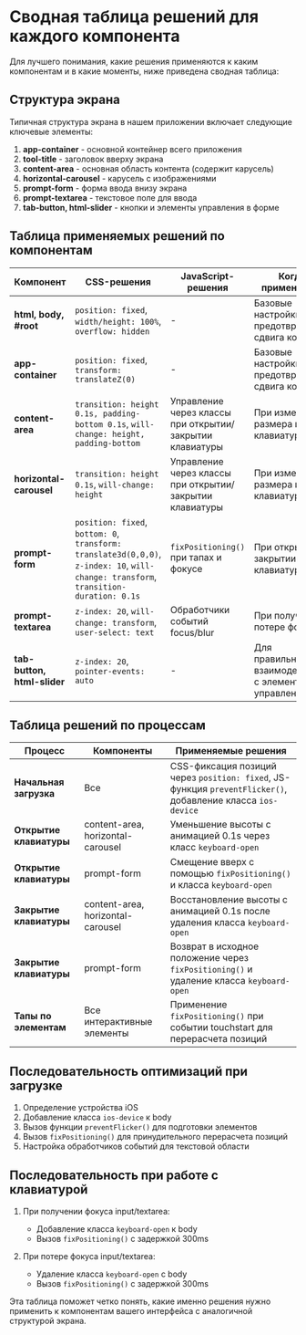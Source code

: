 # Сводная таблица решений для каждого компонента

Для лучшего понимания, какие решения применяются к каким компонентам и в какие моменты, ниже приведена сводная таблица:

## Структура экрана

Типичная структура экрана в нашем приложении включает следующие ключевые элементы:

1. **app-container** - основной контейнер всего приложения
2. **tool-title** - заголовок вверху экрана
3. **content-area** - основная область контента (содержит карусель)
4. **horizontal-carousel** - карусель с изображениями
5. **prompt-form** - форма ввода внизу экрана
6. **prompt-textarea** - текстовое поле для ввода
7. **tab-button, html-slider** - кнопки и элементы управления в форме

## Таблица применяемых решений по компонентам

| Компонент | CSS-решения | JavaScript-решения | Когда применяется |
|-----------|-------------|-------------------|-------------------|
| **html, body, #root** | `position: fixed`, `width/height: 100%`, `overflow: hidden` | - | Базовые настройки для предотвращения сдвига контента |
| **app-container** | `position: fixed`, `transform: translateZ(0)` | - | Базовые настройки для предотвращения сдвига контента |
| **content-area** | `transition: height 0.1s, padding-bottom 0.1s`, `will-change: height, padding-bottom` | Управление через классы при открытии/закрытии клавиатуры | При изменении размера из-за клавиатуры |
| **horizontal-carousel** | `transition: height 0.1s`, `will-change: height` | Управление через классы при открытии/закрытии клавиатуры | При изменении размера из-за клавиатуры |
| **prompt-form** | `position: fixed`, `bottom: 0`, `transform: translate3d(0,0,0)`, `z-index: 10`, `will-change: transform`, `transition-duration: 0.1s` | `fixPositioning()` при тапах и фокусе | При открытии/закрытии клавиатуры |
| **prompt-textarea** | `z-index: 20`, `will-change: transform`, `user-select: text` | Обработчики событий focus/blur | При получении/потере фокуса |
| **tab-button, html-slider** | `z-index: 20`, `pointer-events: auto` | - | Для правильного взаимодействия с элементами управления |

## Таблица решений по процессам

| Процесс | Компоненты | Применяемые решения |
|---------|------------|---------------------|
| **Начальная загрузка** | Все | CSS-фиксация позиций через `position: fixed`, JS-функция `preventFlicker()`, добавление класса `ios-device` |
| **Открытие клавиатуры** | content-area, horizontal-carousel | Уменьшение высоты с анимацией 0.1s через класс `keyboard-open` |
| **Открытие клавиатуры** | prompt-form | Смещение вверх с помощью `fixPositioning()` и класса `keyboard-open` |
| **Закрытие клавиатуры** | content-area, horizontal-carousel | Восстановление высоты с анимацией 0.1s после удаления класса `keyboard-open` |
| **Закрытие клавиатуры** | prompt-form | Возврат в исходное положение через `fixPositioning()` и удаление класса `keyboard-open` |
| **Тапы по элементам** | Все интерактивные элементы | Применение `fixPositioning()` при событии touchstart для перерасчета позиций |

## Последовательность оптимизаций при загрузке

1. Определение устройства iOS
2. Добавление класса `ios-device` к body
3. Вызов функции `preventFlicker()` для подготовки элементов
4. Вызов `fixPositioning()` для принудительного перерасчета позиций
5. Настройка обработчиков событий для текстовой области

## Последовательность при работе с клавиатурой

1. При получении фокуса input/textarea:
   - Добавление класса `keyboard-open` к body
   - Вызов `fixPositioning()` с задержкой 300ms

2. При потере фокуса input/textarea:
   - Удаление класса `keyboard-open` с body
   - Вызов `fixPositioning()` с задержкой 300ms

Эта таблица поможет четко понять, какие именно решения нужно применить к компонентам вашего интерфейса с аналогичной структурой экрана.
